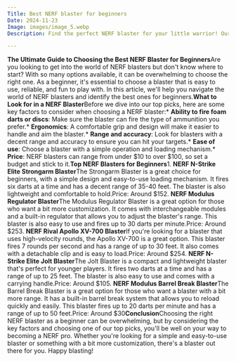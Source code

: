 ```yaml
---
Title: Best NERF blaster for beginners
Date: 2024-11-23
Image: images/image_5.webp
Description: Find the perfect NERF blaster for your little warrior! Our guide to the best NERFs for beginners highlights accuracy, safety, & fun.  

---
```


**The Ultimate Guide to Choosing the Best NERF Blaster for Beginners**Are you looking to get into the world of NERF blasters but don't know where to start? With so many options available, it can be overwhelming to choose the right one. As a beginner, it's essential to choose a blaster that is easy to use, reliable, and fun to play with. In this article, we'll help you navigate the world of NERF blasters and identify the best ones for beginners.**What to Look for in a NERF Blaster**Before we dive into our top picks, here are some key factors to consider when choosing a NERF blaster:* **Ability to fire foam darts or discs**: Make sure the blaster can fire the type of ammunition you prefer.* **Ergonomics**: A comfortable grip and design will make it easier to handle and aim the blaster.* **Range and accuracy**: Look for blasters with a decent range and accuracy to ensure you can hit your targets.* **Ease of use**: Choose a blaster with a simple operation and loading mechanism.* **Price**: NERF blasters can range from under $10 to over $100, so set a budget and stick to it.**Top NERF Blasters for Beginners**1. **NERF N-Strike Elite Strongarm Blaster**The Strongarm Blaster is a great choice for beginners, with a simple design and easy-to-use loading mechanism. It fires six darts at a time and has a decent range of 35-40 feet. The blaster is also lightweight and comfortable to hold.Price: Around $152. **NERF Modulus Regulator Blaster**The Modulus Regulator Blaster is a great option for those who want a bit more customization. It comes with interchangeable modules and a built-in regulator that allows you to adjust the blaster's range. This blaster is also easy to use and fires up to 30 darts per minute.Price: Around $253. **NERF Rival Apollo XV-700 Blaster**If you're looking for a blaster that uses high-velocity rounds, the Apollo XV-700 is a great option. This blaster fires 7 rounds per second and has a range of up to 30 feet. It also comes with a detachable clip and is easy to load.Price: Around $254. **NERF N-Strike Elite Jolt Blaster**The Jolt Blaster is a compact and lightweight blaster that's perfect for younger players. It fires two darts at a time and has a range of up to 25 feet. The blaster is also easy to use and comes with a carrying handle.Price: Around $105. **NERF Modulus Barrel Break Blaster**The Barrel Break Blaster is a great option for those who want a blaster with a bit more range. It has a built-in barrel break system that allows you to reload quickly and easily. This blaster fires up to 20 darts per minute and has a range of up to 50 feet.Price: Around $30**Conclusion**Choosing the right NERF blaster as a beginner can be overwhelming, but by considering the key factors and choosing one of our top picks, you'll be well on your way to becoming a NERF pro. Whether you're looking for a simple and easy-to-use blaster or something with a bit more customization, there's a blaster out there for you. Happy blasting! 
